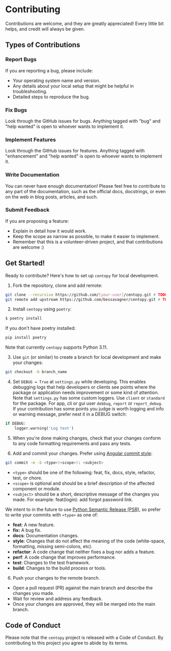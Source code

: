 # Contributing

Contributions are welcome, and they are greatly appreciated! Every little bit
helps, and credit will always be given.

## Types of Contributions

### Report Bugs

If you are reporting a bug, please include:

* Your operating system name and version.
* Any details about your local setup that might be helpful in troubleshooting.
* Detailed steps to reproduce the bug.

### Fix Bugs

Look through the GitHub issues for bugs. Anything tagged with "bug" and "help
wanted" is open to whoever wants to implement it.

### Implement Features

Look through the GitHub issues for features. Anything tagged with "enhancement"
and "help wanted" is open to whoever wants to implement it.

### Write Documentation

You can never have enough documentation! Please feel free to contribute to any
part of the documentation, such as the official docs, docstrings, or even
on the web in blog posts, articles, and such.

### Submit Feedback

If you are proposing a feature:

* Explain in detail how it would work.
* Keep the scope as narrow as possible, to make it easier to implement.
* Remember that this is a volunteer-driven project, and that contributions
  are welcome :)

## Get Started!

Ready to contribute? Here's how to set up `centopy` for local development.

1. Fork the repository, clone and add remote:
   
```bash
git clone --recursive https://github.com/[your-user]/centopy.git # TODO
git remote add upstream https://github.com/bessavagner/centopy.git # TODO
```

2. Install `centopy` using `poetry`:

```bash
$ poetry install
```

If you don't have poetry installed:

```bash
pip install poetry
```

Note that currently `centopy` supports Python 3.11.

3. Use `git` (or similar) to create a branch for local development and make your changes:

```bash
git checkout -b branch_name
```

4. Set `DEBUG = True` at `settings.py` while developing. This enables debugging logs that help developers or clients see points where the package or application needs improvement or some kind of attention. Note that `settings.py` has some custom loggers. Use `client` or `standard` for the package. For app, cli or gui user `debbug`, `report` or `report_debug`. If your contribution has some points you judge is worth logging and info or warning message, prefer nest it in a DEBUG switch:

```python
if DEBUG:
    logger.warning('Log text')
```
5. When you're done making changes, check that your changes conform to any code formatting requirements and pass any tests.
   
6. Add and commit your changes. Prefer using [Angular commit style](https://github.com/angular/angular.js/blob/master/DEVELOPERS.md#commit-message-format):

```bash
git commit -m -b <type>(<scope>): <subject>
```
- `<type>` should be one of the following: feat, fix, docs, style, refactor, test, or chore.
- `<scope>` is optional and should be a brief description of the affected component or module.
- `<subject>` should be a short, descriptive message of the changes you made.
    For example: feat(login): add forgot password link.

We intent to in the future to use [Python Semantic Release (PSR)](https://python-semantic-release.readthedocs.io/en/latest/), so prefer to write your commits with `<type>` as one of:

 - **feat**: A new feature.
 - **fix:** A bug fix.
 - **docs**: Documentation changes.
 - **style**: Changes that do not affect the meaning of the code (white-space, formatting, missing semi-colons, etc).
 - **refactor**: A code change that neither fixes a bug nor adds a feature.
 - **perf**: A code change that improves performance.
 - **test**: Changes to the test framework.
 - **build**: Changes to the build process or tools.


6. Push your changes to the remote branch.
 - Open a pull request (PR) against the main branch and describe the changes you made.
 - Wait for review and address any feedback.
 - Once your changes are approved, they will be merged into the main branch.

## Code of Conduct

Please note that the `centopy` project is released with a
Code of Conduct. By contributing to this project you agree to abide by its terms.
